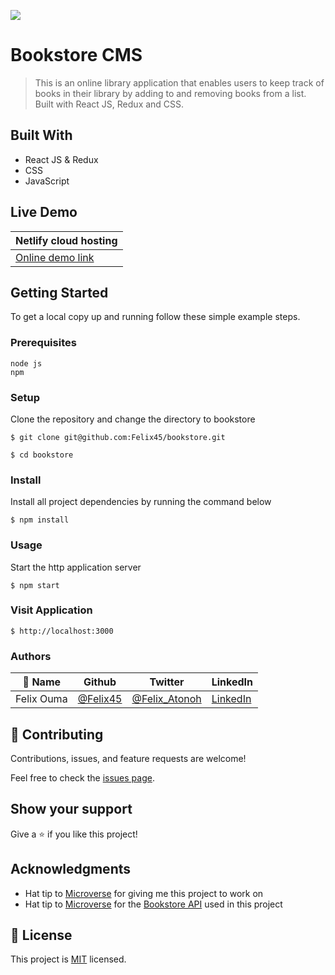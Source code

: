 ![](https://img.shields.io/badge/Microverse-blueviolet)

# Bookstore CMS

> This is an online library application that enables users to keep track of books in their library by adding to and removing books from a list. Built with React JS, Redux and CSS.

## Built With

- React JS & Redux
- CSS
- JavaScript

## Live Demo
|Netlify cloud hosting|
|----------------------|
|[Online demo link](https://bookstore-appl.netlify.app/)|

## Getting Started

To get a local copy up and running follow these simple example steps.

### Prerequisites
```
node js
npm

```
### Setup
Clone the repository and change the directory to bookstore

``` 
$ git clone git@github.com:Felix45/bookstore.git

$ cd bookstore

```

### Install
Install all project dependencies by running the command below
 
``` 
$ npm install
```
### Usage
Start the http application server
``` 
$ npm start
```

### Visit Application
```
$ http://localhost:3000
```


### Authors

| 👤 Name | Github | Twitter | LinkedIn |
|------|--------|---------|----------|
|Felix Ouma|[@Felix45](https://github.com/Felix45)|[@Felix_Atonoh](https://twitter.com/Felix_Atonoh)|[LinkedIn](https://www.linkedin.com/in/felix-ouma-639766b0/)|


## 🤝 Contributing

Contributions, issues, and feature requests are welcome!

Feel free to check the [issues page](https://github.com/Felix45/bookstore/issues).

## Show your support

Give a ⭐️ if you like this project!

## Acknowledgments

- Hat tip to [Microverse](https://bit.ly/MicroverseTN) for giving me this project to work on
- Hat tip to [Microverse](https://bit.ly/MicroverseTN) for the [Bookstore API](https://bit.ly/3O50XmE) used in this project


## 📝 License

This project is [MIT](https://github.com/git/git-scm.com/blob/main/MIT-LICENSE.txt) licensed.
